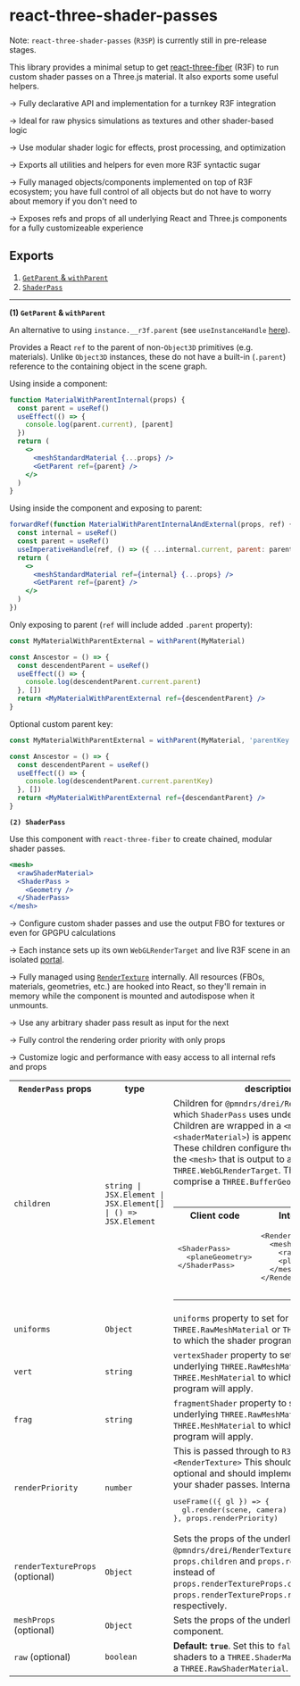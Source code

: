 # react-three-shader-passes

Note: `react-three-shader-passes` (`R3SP`) is currently still in pre-release stages.

This library provides a minimal setup to get [react-three-fiber](https://docs.pmnd.rs/react-three-fiber/getting-started/introduction) (R3F) to run custom shader passes on a Three.js material. It also exports some useful helpers.

&rarr; Fully declarative API and implementation for a turnkey R3F integration

&rarr; Ideal for raw physics simulations as textures and other shader-based logic

&rarr; Use modular shader logic for effects, prost processing, and optimization

&rarr; Exports all utilities and helpers for even more R3F syntactic sugar

&rarr; Fully managed objects/components implemented on top of R3F ecosystem; you have full control of all objects but do not have to worry about memory if you don't need to

&rarr; Exposes refs and props of all underlying React and Three.js components for a fully customizeable experience

## Exports

1. [`GetParent` & `withParent`](#getParent)
2. [`ShaderPass`](#ShaderPass)

<hr/>

<a name="getParent"></a>**(1) `GetParent` & `withParent`**

An alternative to using `instance.__r3f.parent` (see `useInstanceHandle` [here](https://docs.pmnd.rs/react-three-fiber/api/additional-exports)).

Provides a React `ref` to the parent of non-`Object3D` primitives (e.g. materials). Unlike `Object3D` instances, these do not have a built-in (`.parent`) reference to the containing object in the scene graph.

Using inside a component:

```jsx
function MaterialWithParentInternal(props) {
  const parent = useRef()
  useEffect(() => {
    console.log(parent.current), [parent]
  })
  return (
    <>
      <meshStandardMaterial {...props} />
      <GetParent ref={parent} />
    </>
  )
}
```

Using inside the component and exposing to parent:

```jsx
forwardRef(function MaterialWithParentInternalAndExternal(props, ref) {
  const internal = useRef()
  const parent = useRef()
  useImperativeHandle(ref, () => ({ ...internal.current, parent: parent.current }))
  return (
    <>
      <meshStandardMaterial ref={internal} {...props} />
      <GetParent ref={parent} />
    </>
  )
})
```

Only exposing to parent (`ref` will include added `.parent` property):

```jsx
const MyMaterialWithParentExternal = withParent(MyMaterial)
```

```jsx
const Anscestor = () => {
  const descendentParent = useRef()
  useEffect(() => {
    console.log(descendentParent.current.parent)
  }, [])
  return <MyMaterialWithParentExternal ref={descendentParent} />
}
```

Optional custom parent key:

```jsx
const MyMaterialWithParentExternal = withParent(MyMaterial, 'parentKey')
```

```jsx
const Anscestor = () => {
  const descendentParent = useRef()
  useEffect(() => {
    console.log(descendentParent.current.parentKey)
  }, [])
  return <MyMaterialWithParentExternal ref={descendantParent} />
}
```

<a name="ShaderPass"></a>**`(2) ShaderPass`**

Use this component with `react-three-fiber` to create chained, modular shader passes.

```jsx
<mesh>
  <rawShaderMaterial>
  <ShaderPass >
    <Geometry />
  </ShaderPass>
</mesh>
```

&rarr; Configure custom shader passes and use the output FBO for textures or even for GPGPU calculations

&rarr; Each instance sets up its own `WebGLRenderTarget` and live R3F scene in an isolated [portal](https://github.com/pmndrs/drei/?tab=readme-ov-file#portals).

&rarr; Fully managed using [`RenderTexture`](https://github.com/pmndrs/drei/?tab=readme-ov-file#rendertexture) internally. All resources (FBOs, materials, geometries, etc.) are hooked into React, so they'll remain in memory while the component is mounted and autodispose when it unmounts.

&rarr; Use any arbitrary shader pass result as input for the next

&rarr; Fully control the rendering order priority with only props

&rarr; Customize logic and performance with easy access to all internal refs and props

<table>
  <tr>
    <th><code>RenderPass</code> props  </th>
    <th>type</th>
    <th>description</th>
  </tr>
  <tr>
    <td><code>children</code> </td>
    <td><code>string | JSX.Element | JSX.Element[] | () => JSX.Element</code></td>
    <td>Children for <code>@pmndrs/drei/RenderTexture</code>, which <code>ShaderPass</code> uses under the hood. Children are wrapped in a <code>&lt;mesh></code> and a <code><rawShaderMaterial></code> (or <code>&lt;shaderMaterial></code>) is appended to them. These children configure the properties of the <code>&lt;mesh></code> that is output to a <code>THREE.WebGLRenderTarget</code>. They typically just comprise a <code>THREE.BufferGeography</code>:
    <br/><br/.>
    <table>
    <tr><th><center>Client code</center></th><th><center>Internal render</center></th>
    <tr>
    <td><pre>
&lt;ShaderPass>
  &lt;planeGeometry>
&lt;/ShaderPass>
    </pre></td>
    <td><pre>
&lt;RenderTexture>
  &lt;mesh>
    &lt;rawShaderMaterial>
    &lt;planeGeometry>
  &lt;/mesh> 
&lt;/RenderTexture>
    </pre></td>
    </tr>
    </table>
  </tr>
  <tr>
    <td><code>uniforms</code></td>
    <td><code>Object</code></td>
    <td><code>uniforms</code> property to set for the underlying <code>THREE.RawMeshMaterial</code> or <code>THREE.MeshMaterial</code> to which the shader program will apply.
    </td>
  </tr>
  <tr>
    <td><code>vert</code></td>
    <td><code>string</code></td>
    <td>
    <code>vertexShader</code> property to set for the underlying <code>THREE.RawMeshMaterial</code> or <code>THREE.MeshMaterial</code> to which the shader program will apply.
    </td>
  </tr>
  <tr>
    <td><code>frag</code></td>
    <td><code>string</code></td>
    <td>
    <code>fragmentShader</code> property to set for the underlying <code>THREE.RawMeshMaterial</code> or <code>THREE.MeshMaterial</code> to which the shader program will apply.
    </td>
  </tr>
  <tr>
    <td><code>renderPriority</code></td>
    <td><code>number</code></td>
    <td>
    This is passed through to <code>R3F/useFrame</code> via <code>&lt;RenderTexture></code> This should not be consider optional and should implement the logic of your shader passes. Internally:
    <pre>
useFrame(({ gl }) => {
  gl.render(scene, camera)
}, props.renderPriority)</pre>
    </td>
  </tr>
  <tr>
    <td><code>renderTextureProps</code> (optional)</td>
    <td><code>Object</code></td>
    <td>
    Sets the props of the underlying <code>@pmndrs/drei/RenderTexture</code> component. Use <code>props.children</code> and <code>props.renderPriority</code> instead of  <code>props.renderTextureProps.children</code> and <code>props.renderTextureProps.renderPriority</code>, respectively. 
    </td>
  </tr>
  <tr>
    <td><code>meshProps</code> (optional)</td>
    <td><code>Object</code></td>
    <td>
    Sets the props of the underlying <code>&ltmesh></code> component.
    </td>
  </tr>
  <tr>
    <td><code>raw</code> (optional)</td>
    <td><code>boolean</code></td>
    <td>
    <strong>Default: <code>true</code></strong>. Set this to <code>false</code> to apply shaders to a <code>THREE.ShaderMaterial</code> instead of a <code>THREE.RawShaderMaterial</code>.
    </td>
  </tr>
</table>
